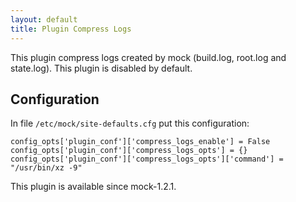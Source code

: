 ```yaml
---
layout: default
title: Plugin Compress Logs
---
```


This plugin compress logs created by mock (build.log, root.log and state.log). This plugin is disabled by default.

## Configuration

In file `/etc/mock/site-defaults.cfg` put this configuration:

    config_opts['plugin_conf']['compress_logs_enable'] = False
    config_opts['plugin_conf']['compress_logs_opts'] = {}
    config_opts['plugin_conf']['compress_logs_opts']['command'] = "/usr/bin/xz -9"

This plugin is available since mock-1.2.1.
